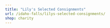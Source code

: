 ```yaml
---
title: "Lily's Selected Consignments"
url: /idaho-falls/lilys-selected-consignments/
shop: charity
---
```

